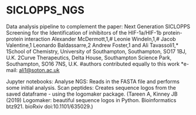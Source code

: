 # SICLOPPS_NGS

Data analysis pipeline to complement the paper: 
Next Generation SICLOPPS Screening for the Identification of inhibitors of the HIF-1a/HIF-1b protein-protein interaction 
Alexander McDermott,1,# Leonie Windeln,1,# Jacob Valentine,1 Leonardo Baldassarre,2 Andrew Foster,1 and Ali Tavassoli1,* 
1School of Chemistry, University of Southampton, Southampton, SO17 1BJ, U.K. 
2Curve Therapeutics, Delta House, Southampton Science Park, Southampton, SO16 7NS, U.K. 
#authors contributed equally to this work 
*e-mail: ali1@soton.ac.uk 

Jupyter notebooks:
Analyse NGS: Reads in the FASTA file and performs some initial analysis.
Scan peptides: Creates sequence logos from the saved dataframe - using the logomaker package. (Tareen A, Kinney JB (2019) Logomaker: beautiful sequence logos in Python. Bioinformatics btz921. bioRxiv doi:10.1101/635029.)
